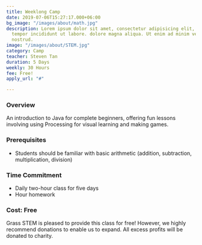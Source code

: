 ```yaml
---
title: Weeklong Camp
date: 2019-07-06T15:27:17.000+06:00
bg_image: "/images/about/math.jpg"
description: Lorem ipsum dolor sit amet, consectetur adipisicing elit, sed do eiusmod
  tempor incididunt ut labore. dolore magna aliqua. Ut enim ad minim veniam, quis
  nostrud.
image: "/images/about/STEM.jpg"
category: Camp
teacher: Steven Tan
duration: 5 Days
weekly: 30 Hours
fee: Free!
apply_url: "#"

---
```

### Overview

An introduction to Java for complete beginners, offering fun lessons involving using Processing for visual learning and making games.

### Prerequisites

* Students should be familiar with basic arithmetic (addition, subtraction, multiplication, division)

### Time Commitment

* Daily two-hour class for five days
* Hour homework

### Cost: Free

Grass STEM is pleased to provide this class for free! However, we highly recommend donations to enable us to expand. All excess profits will be donated to charity.